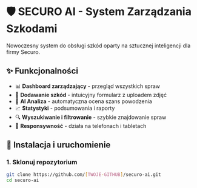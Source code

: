 # 🛡️ SECURO AI - System Zarządzania Szkodami

Nowoczesny system do obsługi szkód oparty na sztucznej inteligencji dla firmy Securo.

## ✨ Funkcjonalności

- 📊 **Dashboard zarządzający** - przegląd wszystkich spraw
- 📝 **Dodawanie szkód** - intuicyjny formularz z uploadem zdjęć
- 🤖 **AI Analiza** - automatyczna ocena szans powodzenia
- 📈 **Statystyki** - podsumowania i raporty
- 🔍 **Wyszukiwanie i filtrowanie** - szybkie znajdowanie spraw
- 📱 **Responsywność** - działa na telefonach i tabletach

## 🚀 Instalacja i uruchomienie

### 1. Sklonuj repozytorium
```bash
git clone https://github.com/[TWOJE-GITHUB]/securo-ai.git
cd securo-ai
